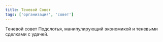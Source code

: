 ```yaml
---
title: Теневой Совет
tags: ['организация', 'совет']
---
```


Теневой совет Подслотья, манипулирующий экономикой и теневыми сделками с удачей.

